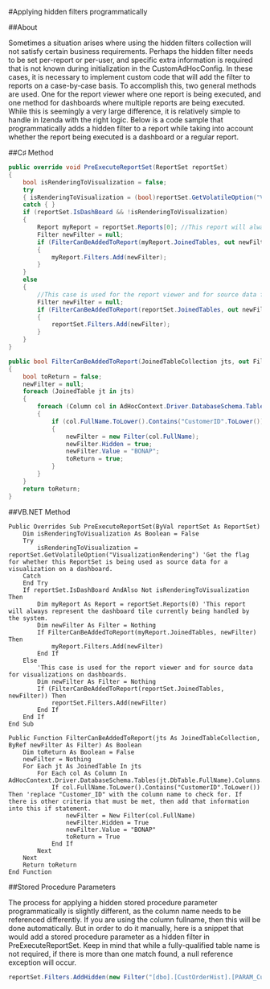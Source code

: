 #Applying hidden filters programmatically

##About

Sometimes a situation arises where using the hidden filters collection will not satisfy certain business requirements. Perhaps the hidden filter needs to be set per-report or per-user, and specific extra information is required that is not known during initialization in the CustomAdHocConfig. In these cases, it is necessary to implement custom code that will add the filter to reports on a case-by-case basis. To accomplish this, two general methods are used. One for the report viewer where one report is being executed, and one method for dashboards where multiple reports are being executed. While this is seemingly a very large difference, it is relatively simple to handle in Izenda with the right logic. Below is a code sample that programmatically adds a hidden filter to a report while taking into account whether the report being executed is a dashboard or a regular report.

##C♯ Method

```csharp
public override void PreExecuteReportSet(ReportSet reportSet)
{
    bool isRenderingToVisualization = false;
    try
    { isRenderingToVisualization = (bool)reportSet.GetVolatileOption("VisualizationRendering"); } //Get the flag for whether this ReportSet is being used as source data for a visualization on a dashboard.
    catch { }
    if (reportSet.IsDashBoard && !isRenderingToVisualization)
    {
        Report myReport = reportSet.Reports[0]; //This report will always represent the dashboard tile currently being handled by the system.
        Filter newFilter = null;
        if (FilterCanBeAddedToReport(myReport.JoinedTables, out newFilter))
        {
            myReport.Filters.Add(newFilter);
        }
    }
    else
    {
        //This case is used for the report viewer and for source data for visualizations on dashboards.
        Filter newFilter = null;
        if (FilterCanBeAddedToReport(reportSet.JoinedTables, out newFilter))
        {
            reportSet.Filters.Add(newFilter);
        }
    }
}

public bool FilterCanBeAddedToReport(JoinedTableCollection jts, out Filter newFilter)
{
    bool toReturn = false;
    newFilter = null;
    foreach (JoinedTable jt in jts)
    {
        foreach (Column col in AdHocContext.Driver.DatabaseSchema.Tables[jt.DbTable.FullName].Columns.AllValues)
        {
            if (col.FullName.ToLower().Contains("CustomerID".ToLower())) //replace "Customer_ID" with the column name to check for. If there is other criteria that must be met, then add that information into this if statement.
            {
                newFilter = new Filter(col.FullName);
                newFilter.Hidden = true;
                newFilter.Value = "BONAP";
                toReturn = true;
            }
        }
    }
    return toReturn;
}
```

##VB.NET Method

```visualbasic
Public Overrides Sub PreExecuteReportSet(ByVal reportSet As ReportSet)
    Dim isRenderingToVisualization As Boolean = False
    Try
        isRenderingToVisualization = reportSet.GetVolatileOption("VisualizationRendering") 'Get the flag for whether this ReportSet is being used as source data for a visualization on a dashboard.
    Catch
    End Try
    If reportSet.IsDashBoard AndAlso Not isRenderingToVisualization Then
        Dim myReport As Report = reportSet.Reports(0) 'This report will always represent the dashboard tile currently being handled by the system.
        Dim newFilter As Filter = Nothing
        If FilterCanBeAddedToReport(myReport.JoinedTables, newFilter) Then
            myReport.Filters.Add(newFilter)
        End If
    Else
        'This case is used for the report viewer and for source data for visualizations on dashboards.
        Dim newFilter As Filter = Nothing
        If (FilterCanBeAddedToReport(reportSet.JoinedTables, newFilter)) Then
            reportSet.Filters.Add(newFilter)
        End If
    End If
End Sub

Public Function FilterCanBeAddedToReport(jts As JoinedTableCollection, ByRef newFilter As Filter) As Boolean
    Dim toReturn As Boolean = False
    newFilter = Nothing
    For Each jt As JoinedTable In jts
        For Each col As Column In AdHocContext.Driver.DatabaseSchema.Tables(jt.DbTable.FullName).Columns.AllValues
            If col.FullName.ToLower().Contains("CustomerID".ToLower()) Then 'replace "Customer_ID" with the column name to check for. If there is other criteria that must be met, then add that information into this if statement.
                newFilter = New Filter(col.FullName)
                newFilter.Hidden = True
                newFilter.Value = "BONAP"
                toReturn = True
            End If
        Next
    Next
    Return toReturn
End Function
```

##Stored Procedure Parameters

The process for applying a hidden stored procedure parameter programmatically is slightly different, as the column name needs to be referenced differently. If you are using the column fullname, then this will be done automatically. But in order to do it manually, here is a snippet that would add a stored procedure parameter as a hidden filter in PreExecuteReportSet. Keep in mind that while a fully-qualified table name is not required, if there is more than one match found, a null reference exception will occur.

```csharp
reportSet.Filters.AddHidden(new Filter("[dbo].[CustOrderHist].[PARAM_CustomerID]") { Value = "BONAP" });
```